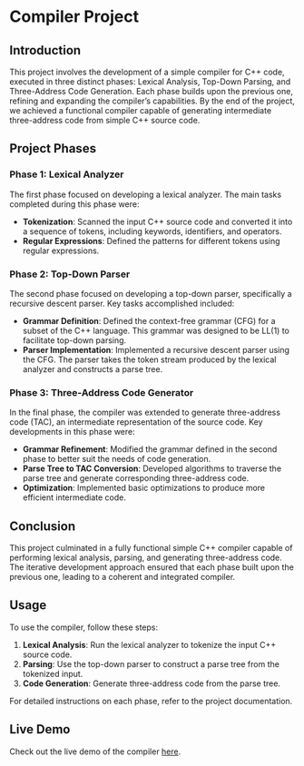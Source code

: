 # Compiler Project

## Introduction
This project involves the development of a simple compiler for C++ code, executed in three distinct phases: Lexical Analysis, Top-Down Parsing, and Three-Address Code Generation. Each phase builds upon the previous one, refining and expanding the compiler’s capabilities. By the end of the project, we achieved a functional compiler capable of generating intermediate three-address code from simple C++ source code.

## Project Phases

### Phase 1: Lexical Analyzer
The first phase focused on developing a lexical analyzer. The main tasks completed during this phase were:

- **Tokenization**: Scanned the input C++ source code and converted it into a sequence of tokens, including keywords, identifiers, and operators.
- **Regular Expressions**: Defined the patterns for different tokens using regular expressions.

### Phase 2: Top-Down Parser
The second phase focused on developing a top-down parser, specifically a recursive descent parser. Key tasks accomplished included:

- **Grammar Definition**: Defined the context-free grammar (CFG) for a subset of the C++ language. This grammar was designed to be LL(1) to facilitate top-down parsing.
- **Parser Implementation**: Implemented a recursive descent parser using the CFG. The parser takes the token stream produced by the lexical analyzer and constructs a parse tree.

### Phase 3: Three-Address Code Generator
In the final phase, the compiler was extended to generate three-address code (TAC), an intermediate representation of the source code. Key developments in this phase were:

- **Grammar Refinement**: Modified the grammar defined in the second phase to better suit the needs of code generation.
- **Parse Tree to TAC Conversion**: Developed algorithms to traverse the parse tree and generate corresponding three-address code.
- **Optimization**: Implemented basic optimizations to produce more efficient intermediate code.

## Conclusion
This project culminated in a fully functional simple C++ compiler capable of performing lexical analysis, parsing, and generating three-address code. The iterative development approach ensured that each phase built upon the previous one, leading to a coherent and integrated compiler.

## Usage
To use the compiler, follow these steps:

1. **Lexical Analysis**: Run the lexical analyzer to tokenize the input C++ source code.
2. **Parsing**: Use the top-down parser to construct a parse tree from the tokenized input.
3. **Code Generation**: Generate three-address code from the parse tree.

For detailed instructions on each phase, refer to the project documentation.

## Live Demo
Check out the live demo of the compiler [here](https://kiana8181.github.io/Compiler/).
